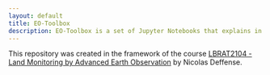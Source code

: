 ```yaml
---
layout: default
title: EO-Toolbox
description: EO-Toolbox is a set of Jupyter Notebooks that explains in detail the different steps to process Sentinel images using Python
---
```


This repository was created in the framework of the course [LBRAT2104 - Land Monitoring by Advanced Earth Observation](https://uclouvain.be/cours-2021-lbrat2104) by Nicolas Deffense.